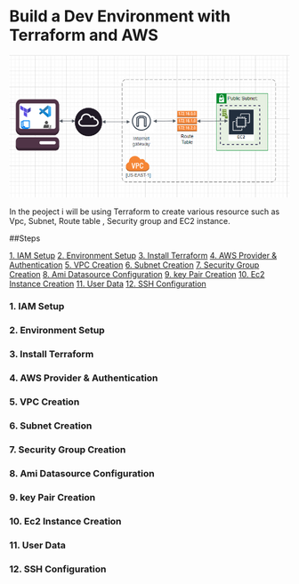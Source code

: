 # Build a Dev Environment with Terraform and AWS

![Architecture](https://github.com/ArcProjects/terraformaws-deploy/blob/docwriter/images/image.png?raw=true)

In the peoject i will be using Terraform to create various resource such as Vpc, Subnet, Route table , Security group and EC2 instance.

##Steps







[1. IAM Setup](#IAM-Setup)
[2. Environment Setup](#Environment-Setup)
[3. Install Terraform](#Install-Terraform)
[4. AWS Provider & Authentication](#AWS-Provider-&-Authentication)
[5. VPC Creation](#VPC-Creation)
[6. Subnet Creation](#Subnet-Creation)
[7. Security Group Creation](#Security-Group-Creation)
[8. Ami Datasource Configuration](#Ami-Datasource-Configuration)
[9. key Pair Creation](#key-Pair-Creation)
[10. Ec2 Instance Creation](#Ec2-Instance-Creation)
[11. User Data](#User-Data)
[12. SSH Configuration](#SSH-Configuration)

### 1. IAM Setup

### 2. Environment Setup

### 3. Install Terraform

### 4. AWS Provider & Authentication

### 5. VPC Creation

### 6. Subnet Creation

### 7. Security Group Creation

### 8. Ami Datasource Configuration

### 9. key Pair Creation

### 10. Ec2 Instance Creation
### 11. User Data 

### 12. SSH Configuration
